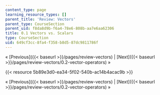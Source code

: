 ```yaml
---
content_type: page
learning_resource_types: []
parent_title: 'Review: Vectors'
parent_type: CourseSection
parent_uid: f8da8d9b-f6a4-78e6-808b-aa7e6aa62306
title: 0.1 Vectors vs. Scalars
type: CourseSection
uid: 649cf3cc-8fa4-f358-b8d5-87dc9811786f
---
```


« [Previous]({{< baseurl >}}/pages/review-vectors) | [Next]({{< baseurl >}}/pages/review-vectors/0.2-vector-operators) »

{{< resource 5b89e3d0-ea34-5f02-540b-ac14b4acac9b >}}

« [Previous]({{< baseurl >}}/pages/review-vectors) | [Next]({{< baseurl >}}/pages/review-vectors/0.2-vector-operators) »